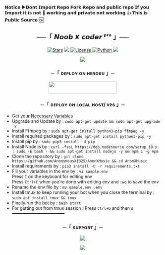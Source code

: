 𝗡𝗼𝘁𝗶𝗰𝗲 ▶𝗗𝗼𝗻𝘁 𝗜𝗺𝗽𝗼𝗿𝘁 𝗥𝗲𝗽𝗼 𝗙𝗼𝗿𝗸 𝗥𝗲𝗽𝗼 𝗮𝗻𝗱 𝗽𝘂𝗯𝗹𝗶𝗰 𝗿𝗲𝗽𝗼 𝗜𝗳 𝘆𝗼𝘂 𝗜𝗺𝗽𝗼𝗿𝘁 𝗶𝘁 𝗶𝘀 𝗻𝗼𝘁 🚫 𝘄𝗼𝗿𝗸𝗶𝗻𝗴 𝗮𝗻𝗱 𝗽𝗿𝗶𝘃𝗮𝘁𝗲 𝗻𝗼𝘁 𝘄𝗼𝗿𝗸𝗶𝗻𝗴 👍 𝗧𝗵𝗶𝘀 𝗶𝘀 𝗣𝘂𝗯𝗹𝗶𝗰 𝗦𝗼𝘂𝗿𝗰𝗲 🆗
<h2 align="center">
    ──「 𝙉𝙤𝙤𝙗 ✘ 𝙘𝙤𝙙𝙚𝙧 ᵖʳᵒ 」──
</h2>


<p align="center">
<a href="https://dashboard.heroku.com/new?template=https://github.com/lavkush639214/laila-majanu-player-"><img src="https://img.shields.io/github/stars/lavkush639214/laila-majanu-player?color=black&logo=github&logoColor=black&style=for-the-badge" alt="Stars" /></a>
<a href="https://github.com/lavkush639214/laila-majanu-player-/network/members"> <img src="https://img.shields.io/github/forks/OpSahubot/Vc-Player?color=black&logo=github&logoColor=black&style=for-the-badge" /></a>
<a href="https://github.com/lavkush639214/laila-majanu-player-/blob/master/LICENSE"> <img src="https://img.shields.io/badge/License-MIT-blueviolet?style=for-the-badge" alt="License" /> </a>
<a href="https://www.python.org/"> <img src="https://img.shields.io/badge/Written%20in-Python-orange?style=for-the-badge&logo=python" alt="Python" /> </a>
<a href="https://dashboard.heroku.com/new?template=https://github.com/lavkush639214/laila-majanu-player"> <img src="https://img.shields.io/github/last-commit/lavkush639214/laila-majanu-player-?color=blue&logo=github&logoColor=green&style=for-the-badge" /></a>
</p>

<p align="center">
  <img src="https://telegra.ph//file/5add999f427d1060949b9.jpg">
</p>

<h3 align="center">
    ─「 ᴅᴇᴩʟᴏʏ ᴏɴ ʜᴇʀᴏᴋᴜ 」─
</h3>
<p align="center"><a href="https://dashboard.heroku.com/new?template=https://github.com/Aaaakkkkbot/Yurii"> <img src="https://img.shields.io/badge/Deploy%20On%20Heroku-green?style=for-the-badge&logo=heroku" width="220" height="38.45"/></a></p>


<h3 align="center">
    ─「 ᴅᴇᴩʟᴏʏ ᴏɴ ʟᴏᴄᴀʟ ʜᴏsᴛ/ ᴠᴘs 」─
</h3>

- Get your [Necessary Variables](https://github.com/lavkush639214/VC-PLAYER/blob/master/sample.env)
- Upgrade and Update by :
`sudo apt-get update && sudo apt-get upgrade -y`
- Install Ffmpeg by :
`sudo apt-get install python3-pip ffmpeg -y`
- Install required packages by :
`sudo apt-get install python3-pip -y`
- Install pip by :
`sudo pip3 install -U pip`
- Install Node js by :
`curl -fssL https://deb.nodesource.com/setup_18.x | sudo -E bash - && sudo apt-get install nodejs -y && npm i -g npm`
- Clone the repository by :
`git clone https://github.com/AnonymousX1025/AnonXMusic && cd AnonXMusic`
- Install requirements by :
`pip3 install -U -r requirements.txt`
- Fill your variables in the env by :
`vi sample.env`<br>
Press `I` on the keyboard for editing env<br>
Press `Ctrl+C` when you're done with editing env and `:wq` to save the env<br>
- Rename the env file by :
`mv sample.env .env`
- Install tmux to keep running your bot when you close the terminal by :
`sudo apt install tmux && tmux`
- Finally run the bot by :
`bash start`
- For getting out from tmux session : Press `Ctrl+b` and then `d`<br>
━━━━━━━━━━━━━━━━━━━━

<h3 align="center">
    ─「 sᴜᴩᴩᴏʀᴛ 」─
</h3>

<p align="center">
<a href="https://t.me/Noobxcoders"><img src="https://img.shields.io/badge/-Support%20Group-green.svg?style=for-the-badge&logo=Telegram"></a>
</p>

<p align="center">
<a href="https://t.me/Noobxcoders"><img src="https://img.shields.io/badge/-Support%20Channel-pink.svg?style=for-the-badge&logo=Telegram"></a>
</p>
